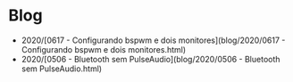 # Blog
- 2020/[0617 - Configurando bspwm e dois monitores](blog/2020/0617 - Configurando bspwm e dois monitores.html)
- 2020/[0506 - Bluetooth sem PulseAudio](blog/2020/0506 - Bluetooth sem PulseAudio.html)
